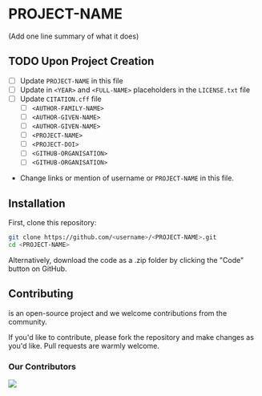 # PROJECT-NAME

(Add one line summary of what it does)

## TODO Upon Project Creation

- [ ] Update `PROJECT-NAME` in this file
- [ ] Update in `<YEAR>` and `<FULL-NAME>` placeholders in the `LICENSE.txt`
      file
- [ ] Update `CITATION.cff` file
  - [ ] `<AUTHOR-FAMILY-NAME>`
  - [ ] `<AUTHOR-GIVEN-NAME>`
  - [ ] `<AUTHOR-GIVEN-NAME>`
  - [ ] `<PROJECT-NAME>`
  - [ ] `<PROJECT-DOI>`
  - [ ] `<GITHUB-ORGANISATION>`
  - [ ] `<GITHUB-ORGANISATION>`
- Change links or mention of username or `PROJECT-NAME` in this file.

## Installation

First, clone this repository:

```sh
git clone https://github.com/<username>/<PROJECT-NAME>.git
cd <PROJECT-NAME>
```

Alternatively, download the code as a .zip folder by clicking the "Code" button
on GitHub.

## Contributing

<PROJECT-NAME> <!-- markdownlint-disable-line MD033 --> is an open-source
project and we welcome contributions from the community.

If you'd like to contribute, please fork the repository and make changes as
you'd like. Pull requests are warmly welcome.

### Our Contributors

<a href="https://github.com/reproducibleMATLAB/matlab-project-template/graphs/contributors">
  <img src="https://contrib.rocks/image?repo=reproducibleMATLAB/matlab-project-template" />
</a>
